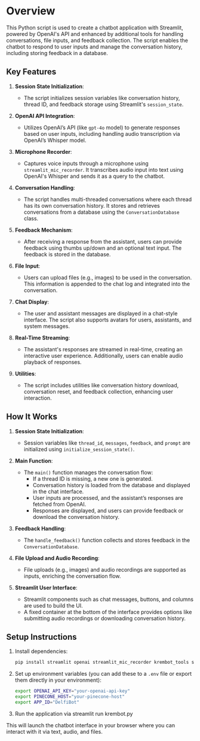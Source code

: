 # Overview

This Python script is used to create a chatbot application with Streamlit, powered by OpenAI's API and enhanced by additional tools for handling conversations, file inputs, and feedback collection. The script enables the chatbot to respond to user inputs and manage the conversation history, including storing feedback in a database.

## Key Features

1. **Session State Initialization**: 
   - The script initializes session variables like conversation history, thread ID, and feedback storage using Streamlit's `session_state`.
   
2. **OpenAI API Integration**:
   - Utilizes OpenAI’s API (like `gpt-4o` model) to generate responses based on user inputs, including handling audio transcription via OpenAI’s Whisper model.
   
3. **Microphone Recorder**:
   - Captures voice inputs through a microphone using `streamlit_mic_recorder`. It transcribes audio input into text using OpenAI's Whisper and sends it as a query to the chatbot.

4. **Conversation Handling**:
   - The script handles multi-threaded conversations where each thread has its own conversation history. It stores and retrieves conversations from a database using the `ConversationDatabase` class.

5. **Feedback Mechanism**:
   - After receiving a response from the assistant, users can provide feedback using thumbs up/down and an optional text input. The feedback is stored in the database.

6. **File Input**:
   - Users can upload files (e.g., images) to be used in the conversation. This information is appended to the chat log and integrated into the conversation.

7. **Chat Display**:
   - The user and assistant messages are displayed in a chat-style interface. The script also supports avatars for users, assistants, and system messages.

8. **Real-Time Streaming**:
   - The assistant's responses are streamed in real-time, creating an interactive user experience. Additionally, users can enable audio playback of responses.

9. **Utilities**:
   - The script includes utilities like conversation history download, conversation reset, and feedback collection, enhancing user interaction.

## How It Works

1. **Session State Initialization**:
   - Session variables like `thread_id`, `messages`, `feedback`, and `prompt` are initialized using `initialize_session_state()`.
   
2. **Main Function**:
   - The `main()` function manages the conversation flow:
     - If a thread ID is missing, a new one is generated.
     - Conversation history is loaded from the database and displayed in the chat interface.
     - User inputs are processed, and the assistant’s responses are fetched from OpenAI.
     - Responses are displayed, and users can provide feedback or download the conversation history.

3. **Feedback Handling**:
   - The `handle_feedback()` function collects and stores feedback in the `ConversationDatabase`.

4. **File Upload and Audio Recording**:
   - File uploads (e.g., images) and audio recordings are supported as inputs, enriching the conversation flow.

5. **Streamlit User Interface**:
   - Streamlit components such as chat messages, buttons, and columns are used to build the UI.
   - A fixed container at the bottom of the interface provides options like submitting audio recordings or downloading conversation history.

## Setup Instructions

1. Install dependencies:
   ```bash
   pip install streamlit openai streamlit_mic_recorder krembot_tools streamlit_feedback
   ```

2. Set up environment variables (you can add these to a `.env` file or export them directly in your environment):
   ```bash
   export OPENAI_API_KEY="your-openai-api-key"
   export PINECONE_HOST="your-pinecone-host"
   export APP_ID="DelfiBot"
   ```

3. Run the application via streamlit run krembot.py

This will launch the chatbot interface in your browser where you can interact with it via text, audio, and files.
